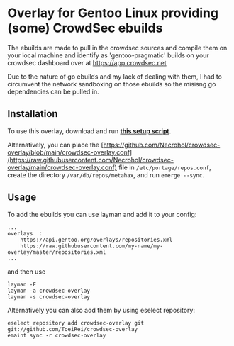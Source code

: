 # Overlay for Gentoo Linux providing (some) CrowdSec ebuilds

The ebuilds are made to pull in the crowdsec sources and compile them on your local machine 
and identify as 'gentoo-pragmatic' builds on your crowdsec dashboard over at https://app.crowdsec.net

Due to the nature of go ebuilds and my lack of dealing with them, I had to circumvent the network sandboxing on
those ebuilds so the misisng go dependencies can be pulled in.
## Installation ##
To use this overlay, download and run **[this setup script](https://raw.githubusercontent.com/Necrohol/crowdsec-overlay/main/scripts/setup-overlay.sh)**.

Alternatively, you can place the [https://github.com/Necrohol/crowdsec-overlay/blob/main/crowdsec-overlay.conf](https://raw.githubusercontent.com/Necrohol/crowdsec-overlay/main/crowdsec-overlay.conf) file in `/etc/portage/repos.conf`, create the directory `/var/db/repos/metahax`, and run `emerge --sync`.

## Usage 
To add the ebuilds you can use layman and add it to your config:
```
...
overlays  :
    https://api.gentoo.org/overlays/repositories.xml
    https://raw.githubusercontent.com/my-name/my-overlay/master/repositories.xml
...
```

and then use 
```
layman -F
layman -a crowdsec-overlay
layman -s crowdsec-overlay
```

Alternatively you can also add them by using eselect repository:
```
eselect repository add crowdsec-overlay git git://github.com/ToeiRei/crowdsec-overlay
emaint sync -r crowdsec-overlay
```

